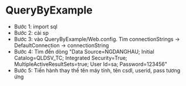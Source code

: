 # QueryByExample
- Bước 1: import sql
- Bước 2: cài sp 
- Bước 3: vào QueryByExample/Web.config. Tìm connectionStrings -> DefaultConnection -> connectionString
- Bước 4: Tìm đến dòng "Data Source=NGDANGHAU; Initial Catalog=QLDSV_TC; Integrated Security=True; MultipleActiveResultSets=true; User Id=sa; Password=123456"
- Bước 5: Tiến hành thay thế tên máy tính, tên csdl, userid, pass tương ứng
